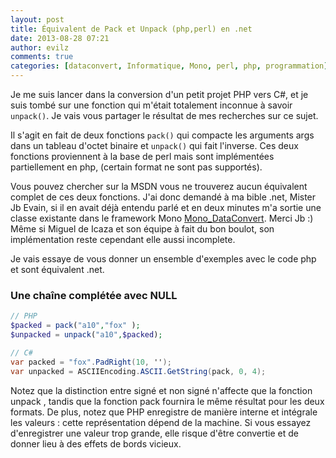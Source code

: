 ```yaml
---
layout: post
title: Équivalent de Pack et Unpack (php,perl) en .net
date: 2013-08-28 07:21
author: evilz
comments: true
categories: [dataconvert, Informatique, Mono, perl, php, programmation]
---
```

Je me suis lancer dans la conversion d'un petit projet PHP vers C#, et je suis tombé sur une fonction qui m'était totalement inconnue à savoir `unpack()`.
Je vais vous partager le résultat de mes recherches sur ce sujet.


Il s'agit en fait de deux fonctions `pack()` qui compacte les arguments args dans un tableau d'octet binaire et `unpack()` qui fait l'inverse.
Ces deux fonctions proviennent à la base de perl mais sont implémentées partiellement en php, (certain format ne sont pas supportés).

Vous pouvez chercher sur la MSDN vous ne trouverez aucun équivalent complet de ces deux fonctions.
J'ai donc demandé à ma bible .net, Mister Jb Evain, si il en avait déjà entendu parlé et en deux minutes m'a sortie une classe existante dans le framework Mono   [Mono_DataConvert](http://www.mono-project.com/Mono_DataConvert). Merci Jb :)
Même si Miguel de Icaza et son équipe à fait du bon boulot, son implémentation reste cependant elle aussi incomplete.

Je vais essaye de vous donner un ensemble d'exemples avec le code php et sont équivalent .net.

### Une chaîne complétée avec NULL


```php
// PHP
$packed = pack("a10","fox" );
$unpacked = unpack("a10",$packed);
```


```csharp
// C#
var packed = "fox".PadRight(10, '');
var unpacked = ASCIIEncoding.ASCII.GetString(pack, 0, 4);
```


Notez que la distinction entre signé et non signé n'affecte que la fonction unpack , tandis que la fonction pack fournira le même résultat pour les deux formats.
De plus, notez que PHP enregistre de manière interne et intégrale les valeurs : cette représentation dépend de la machine. Si vous essayez d'enregistrer une valeur trop grande, elle risque d'être convertie et de donner lieu à des effets de bords vicieux.
